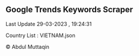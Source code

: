 

## Google Trends Keywords Scraper 
 
Last Update 29-03-2023 , 19:24:31

Country List :
VIETNAM.json



© Abdul Muttaqin 
